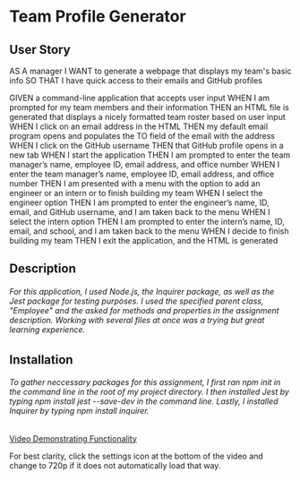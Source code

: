 # Team Profile Generator

## User Story 

AS A manager
I WANT to generate a webpage that displays my team's basic info
SO THAT I have quick access to their emails and GitHub profiles

GIVEN a command-line application that accepts user input
WHEN I am prompted for my team members and their information
THEN an HTML file is generated that displays a nicely formatted team roster based on user input
WHEN I click on an email address in the HTML
THEN my default email program opens and populates the TO field of the email with the address
WHEN I click on the GitHub username
THEN that GitHub profile opens in a new tab
WHEN I start the application
THEN I am prompted to enter the team manager’s name, employee ID, email address, and office number
WHEN I enter the team manager’s name, employee ID, email address, and office number
THEN I am presented with a menu with the option to add an engineer or an intern or to finish building my team
WHEN I select the engineer option
THEN I am prompted to enter the engineer’s name, ID, email, and GitHub username, and I am taken back to the menu
WHEN I select the intern option
THEN I am prompted to enter the intern’s name, ID, email, and school, and I am taken back to the menu
WHEN I decide to finish building my team
THEN I exit the application, and the HTML is generated

## Description 

###### For this application, I used Node.js, the Inquirer package, as well as the Jest package for testing purposes. I used the specified parent class, "Employee" and the asked for methods and properties in the assignment description. Working with several files at once was a trying but great learning experience. 

## Installation 

###### To gather neccessary packages for this assignment, I first ran npm init in the command line in the root of my project directory. I then installed Jest by typing npm install jest --save-dev in the command line. Lastly, I installed Inquirer by typing npm install inquirer.  



[Video Demonstrating Functionality](https://drive.google.com/file/d/1_FbTZhPr8RUTsZ5Exz4gVPSpIdUl8wC9/view)

For best clarity, click the settings icon at the bottom of the video and change to 720p if it does not automatically load that way. 







